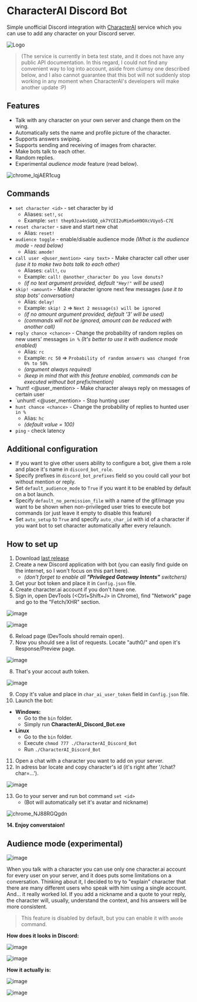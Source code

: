 # CharacterAI Discord Bot
Simple unofficial Discord integration with [CharacterAI](https://beta.character.ai/) service which you can use to add any character on your Discord server.

![Logo](https://i.imgur.com/H5hDipp.jpg)

> (The service is currently in beta test state, and it does not have any public API documentation. In this regard, I could not find any convenient way to log into account, aside from clumsy one described below, and I also cannot guarantee that this bot will not suddenly stop working in any moment when CharacterAI's developers will make another update :P)

## Features
- Talk with any character on your own server and change them on the wing.
- Automatically sets the name and profile picture of the character.
- Supports answers swiping.
- Supports sending and receiving of images from character.
- Make bots talk to each other.
- Random replies.
- Experimental *audience mode* feature (read below).

![chrome_lqjAER1cug](https://user-images.githubusercontent.com/55811932/208914718-5e6fa518-da30-4807-92c7-c2238f4bef87.gif)

## Commands
- `set character <id>` - set character by id
	- Aliases: `set!`, `sc`
    - Example: `set! thep9Jza4nSUQQ_ok7YCEI2uMim5oH9OXcVUyo5-C7E`
- `reset character` - save and start new chat
    - Alias: `reset!`
- `audience toggle` - enable/disable audience mode *(What is the audience mode - read below)*
	- Alias: `amode!`
- `call user <@user_mention> <any text>` - Make character call other user *(use it to make two bots talk to each other)*
    - Aliases: `call!`, `cu`
    - Example: `call! @another_character Do you love donuts?`
    - *(if no text argument provided, default `"Hey!"` will be used)*
- `skip! <amount>` - Make character ignore next few messages *(use it to stop bots' conversation)*
    - Alias: `delay!`
    - Example: `skip! 2` => `Next 2 message(s) will be ignored`
    - *(if no amount argument provided, default '3' will be used)*
    - *(commands will not be ignored, amount can be reduced with another call)*
- `reply chance <chance>` - Change the probability of random replies on new users' messages `in %` *(It's better to use it with audience mode enabled)*
    - Alias: `rc`
    - Example: `rc 50` => `Probability of random answers was changed from 0% to 50%`
    - *(argument always required)*
    - *(keep in mind that with this feature enabled, commands can be executed without bot prefix/mention)*
- `hunt! <@user_mention> - Make character always reply on messages of certain user
- `unhunt! <@user_mention> - Stop hunting user
- `hunt chance <chance>` - Change the probability of replies to hunted user `in %`
	- Alias: `hc`
	- *(default value = 100)*
- `ping` - check latency

## Additional configuration
- If you want to give other users ability to configure a bot, give them a role and place it's name in `discord_bot_role`.
- Specify prefixes in `discord_bot_prefixes` field so you could call your bot without mention or reply.
- Set `default_audience_mode` to `True` if you want it to be enabled by default on a bot launch.
- Specify `default_no_permission_file` with a name of the gif/image you want to be shown when non-privileged user tries to execute bot commands (or just leave it empty to disable this feature)
- Set `auto_setup` to `True` and specify `auto_char_id` with id of a character if you want bot to set character automatically after every relaunch. 

##  How to set up
1. Download [last release](https://github.com/drizzle-mizzle/CharacterAI_Discord_Bot/releases)
2. Create a new Discord application with bot (you can easily find guide on the internet, so I won't focus on this part here).
	- *(don't forget to enable all **"Privileged Gateway Intents"** switchers)*
3. Get your bot token and place it in `Config.json` file.
4. Create character.ai account if you don't have one.
5. Sign in, open DevTools (<Ctrl+Shift+J> in Chrome), find "Network" page and go to the "Fetch/XHR" section.

![image](https://user-images.githubusercontent.com/55811932/208903651-17ffef98-6a88-47d2-92ec-6940e76fbf77.png)

![image](https://user-images.githubusercontent.com/55811932/208903737-1ec8741a-3151-455b-bca0-9b2cf878dd48.png)

6. Reload page (DevTools should remain open).
7. Now you should see a list of requests. Locate "auth0/" and open it's Response/Preview page.

![image](https://user-images.githubusercontent.com/55811932/208904061-f2628020-3e77-4f01-865b-809a8234c70b.png)

8. That's your accout auth token.

![image](https://user-images.githubusercontent.com/55811932/208904455-8331a2d5-5160-448e-9464-77fb62d410b7.png)

9. Copy it's value and place in `char_ai_user_token` field in `Config.json` file.
10. Launch the bot:
  - **Windows:**
    - Go to the `bin` folder.
    - Simply run **CharacterAI_Discord_Bot.exe**
  - **Linux**
    - Go to the `bin` folder.
    - Execute `chmod 777 ./CharacterAI_Discord_Bot`
    - Run `./CharacterAI_Discord_Bot`
11. Open a chat with a character you want to add on your server.
12. In adress bar locate and copy character's id (it's right after '/chat?char=...').

![image](https://user-images.githubusercontent.com/55811932/208032897-71a459f4-4db3-47b0-a042-d772a3f0c01b.png)

13. Go to your server and run bot command `set <id>`
	- (Bot will automatically set it's avatar and nickname)

![chrome_NJ88RGQgdn](https://user-images.githubusercontent.com/55811932/208912215-8ecbb70b-5f12-4739-9b6d-20bfebbe81eb.gif)

**14. Enjoy converstaion!**

## Audience mode (experimental)

![image](https://user-images.githubusercontent.com/55811932/208913065-e367dbfa-8296-43dd-a0fc-c5aec847f9e2.png)

When you talk with a character you can use only one character.ai account for every user on your server, and it does puts some limitations on a conversation. Thinking about it, I decided to try to "explain" character that there are many different users who speak with him using a single account. And... it really worked lol.
If you add a nickname and a quote to your reply, the character will, usually, understand the context, and his answers will be more consistent.
> This feature is disabled by default, but you can enable it with `amode` command.

**How does it looks in Discord:**

![image](https://user-images.githubusercontent.com/55811932/208031628-a52057dc-9cf4-4344-b1f0-3abd1c9ba51f.png)

![image](https://user-images.githubusercontent.com/55811932/208033040-f5385d42-c410-4471-9e07-58ef6310462a.png)

**How it actually is:**

![image](https://user-images.githubusercontent.com/55811932/208031792-d971acc6-afca-4bf4-8888-f287679c4f8b.png)

![image](https://user-images.githubusercontent.com/55811932/208032085-301df36b-e335-49af-9974-65b617c73f74.png)

